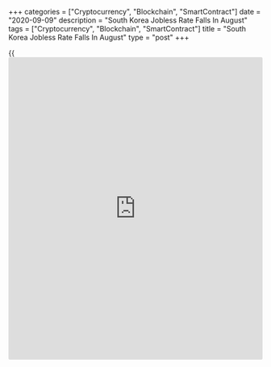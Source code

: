 +++
categories = ["Cryptocurrency", "Blockchain", "SmartContract"]
date = "2020-09-09"
description = "South Korea Jobless Rate Falls In August"
tags = ["Cryptocurrency", "Blockchain", "SmartContract"]
title = "South Korea Jobless Rate Falls In August"
type = "post"
+++

{{<iframe id="large-banner" src="https://www.bounty.group/#slide=5.0" width="100%" height="600" scrolling="no" style="border: 0px solid rgb(216, 221, 230); border-radius: 3px;">}}

South Korea's unemployment rate fell in August as people stopped looking
for job amid the [coronavirus][1] pandemic, figures from Statistics
Korea showed on Wednesday.

The jobless rate fell to a seasonally adjusted 3.2 percent in August
from 4.2 percent in July. In the same month last year, the unemployment
rate was 3.1 percent.

On an unadjusted basis, the unemployment rate decreased to 3.1 percent
in August from 4.0 percent in the previous month.

The number of unemployed decreased to 864,000 in August from 1.138
million in the preceding month. Compared to a year ago, the figure rose
by 6,000 persons.

The number of employed persons decreased by 274,000 year-on-year to
27.085 million in August.

For comments and feedback [contact](https://www.playgroundfx.com/contact/): editorial@rtt[news](https://www.letsplayfx.com/blog/forex-news-website/).com

[Economic News][2]

 **What parts of the world are seeing the best (and worst) economic
performances lately? Click[here][3] to check out our [Econ Scorecard][3]
and find out! See up-to-the-moment [ranking](https://www.playgroundfx.com/blog/crypto-exchange-ranking/)s for the best and worst
performers in [GDP][4], [unemployment rate][5], [inflation][3] and much
more.**

   1. www.rtt[news](https://www.letsplayfx.com/blog/forex-news-website/).com/list/coronavirus.aspx
   2. www.rtt[news](https://www.letsplayfx.com/blog/forex-news-website/).com/Content/EconomicNews.aspx
   3. www.rtt[news](https://www.letsplayfx.com/blog/forex-news-website/).com/economic-scorecard/world-rank/CPI/highest-performance.aspx
   4. www.rtt[news](https://www.letsplayfx.com/blog/forex-news-website/).com/economic-scorecard/world-rank/GDP/highest-performance.aspx
   5. www.rtt[news](https://www.letsplayfx.com/blog/forex-news-website/).com/economic-scorecard/world-rank/unemployment-rate/lowest-performance.aspx
